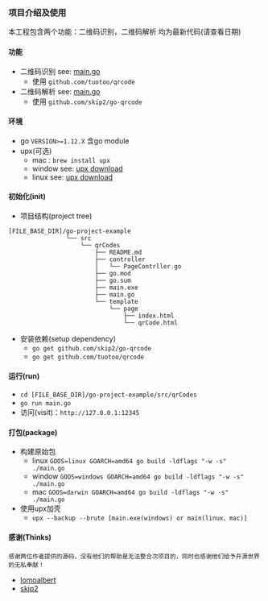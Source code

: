 ###  项目介绍及使用
 本工程包含两个功能：二维码识别，二维码解析 均为最新代码(请查看日期)
#### 功能
+ 二维码识别 see: [main.go](./main.go)
    - 使用 `github.com/tuotoo/qrcode`
+ 二维码解析 see: [main.go](./main.go)
    - 使用 `github.com/skip2/go-qrcode`

#### 环境
+ go `VERSION>=1.12.X` 含go module
+ upx(可选)
    - mac : `brew install upx`
    - window see: [upx download](https://github.com/upx/upx/releases/tag/v3.95)
    - linux see: [upx download](https://github.com/upx/upx/releases/tag/v3.95)

#### 初始化(init)
+ 项目结构(project tree)
```
[FILE_BASE_DIR]/go-project-example
                └── src
                    └── qrCodes
                        ├── README.md
                        ├── controller
                        │   └── PageContrller.go
                        ├── go.mod
                        ├── go.sum
                        ├── main.exe
                        ├── main.go
                        └── template
                            └── page
                                ├── index.html
                                └── qrCode.html
```
+ 安装依赖(setup dependency)
    - `go get github.com/skip2/go-qrcode`
    - `go get github.com/tuotoo/qrcode`

#### 运行(run)
+ `cd [FILE_BASE_DIR]/go-project-example/src/qrCodes`
+ `go run main.go`
+ 访问(visit)：`http://127.0.0.1:12345`

#### 打包(package)
+ 构建原始包
    - linux `GOOS=linux GOARCH=amd64 go build -ldflags "-w -s" ./main.go`
    - window `GOOS=windows GOARCH=amd64 go build -ldflags "-w -s" ./main.go`
    - mac `GOOS=darwin GOARCH=amd64 go build -ldflags "-w -s" ./main.go`
+ 使用upx加壳
    - `upx --backup --brute [main.exe(windows) or main(linux、mac)]`

#### 感谢(Thinks)
`感谢两位作者提供的源码，没有他们的帮助是无法整合次项目的，同时也感谢他们给予开源世界的无私奉献！`
+ [lomoalbert](https://github.com/lomoalbert)
+ [skip2](https://github.com/skip2)